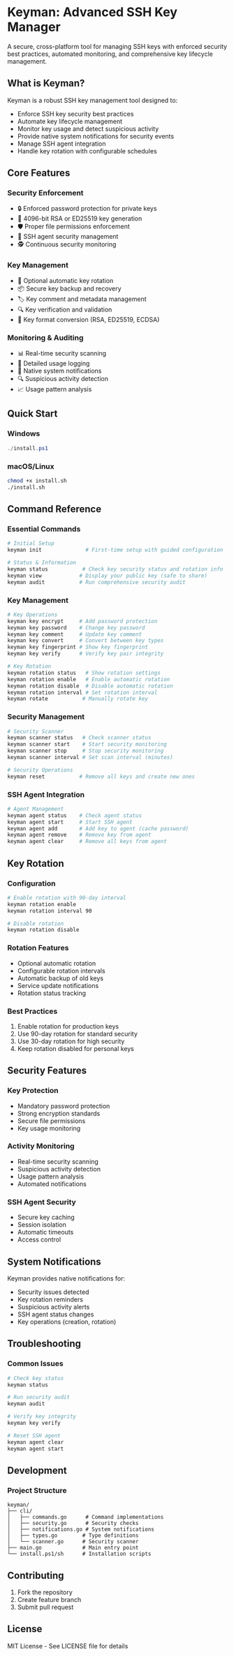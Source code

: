 # Keyman: Advanced SSH Key Manager

A secure, cross-platform tool for managing SSH keys with enforced security best practices, automated monitoring, and comprehensive key lifecycle management.

## What is Keyman?

Keyman is a robust SSH key management tool designed to:
- Enforce SSH key security best practices
- Automate key lifecycle management
- Monitor key usage and detect suspicious activity
- Provide native system notifications for security events
- Manage SSH agent integration
- Handle key rotation with configurable schedules

## Core Features

### Security Enforcement
- 🔒 Enforced password protection for private keys
- 🔑 4096-bit RSA or ED25519 key generation
- 🛡️ Proper file permissions enforcement
- 🔐 SSH agent security management
- 🕵️ Continuous security monitoring

### Key Management
- 🔄 Optional automatic key rotation
- 📦 Secure key backup and recovery
- 🏷️ Key comment and metadata management
- 🔍 Key verification and validation
- 🔀 Key format conversion (RSA, ED25519, ECDSA)

### Monitoring & Auditing
- 📊 Real-time security scanning
- 📝 Detailed usage logging
- 🚨 Native system notifications
- 🔍 Suspicious activity detection
- 📈 Usage pattern analysis

## Quick Start

### Windows
```powershell
./install.ps1
```

### macOS/Linux
```bash
chmod +x install.sh
./install.sh
```

## Command Reference

### Essential Commands
```bash
# Initial Setup
keyman init              # First-time setup with guided configuration

# Status & Information
keyman status           # Check key security status and rotation info
keyman view            # Display your public key (safe to share)
keyman audit           # Run comprehensive security audit
```

### Key Management
```bash
# Key Operations
keyman key encrypt     # Add password protection
keyman key password    # Change key password
keyman key comment     # Update key comment
keyman key convert     # Convert between key types
keyman key fingerprint # Show key fingerprint
keyman key verify      # Verify key pair integrity

# Key Rotation
keyman rotation status   # Show rotation settings
keyman rotation enable   # Enable automatic rotation
keyman rotation disable  # Disable automatic rotation
keyman rotation interval # Set rotation interval
keyman rotate           # Manually rotate key
```

### Security Management
```bash
# Security Scanner
keyman scanner status   # Check scanner status
keyman scanner start    # Start security monitoring
keyman scanner stop     # Stop security monitoring
keyman scanner interval # Set scan interval (minutes)

# Security Operations
keyman reset           # Remove all keys and create new ones
```

### SSH Agent Integration
```bash
# Agent Management
keyman agent status    # Check agent status
keyman agent start     # Start SSH agent
keyman agent add       # Add key to agent (cache password)
keyman agent remove    # Remove key from agent
keyman agent clear     # Remove all keys from agent
```

## Key Rotation

### Configuration
```bash
# Enable rotation with 90-day interval
keyman rotation enable
keyman rotation interval 90

# Disable rotation
keyman rotation disable
```

### Rotation Features
- Optional automatic rotation
- Configurable rotation intervals
- Automatic backup of old keys
- Service update notifications
- Rotation status tracking

### Best Practices
1. Enable rotation for production keys
2. Use 90-day rotation for standard security
3. Use 30-day rotation for high security
4. Keep rotation disabled for personal keys

## Security Features

### Key Protection
- Mandatory password protection
- Strong encryption standards
- Secure file permissions
- Key usage monitoring

### Activity Monitoring
- Real-time security scanning
- Suspicious activity detection
- Usage pattern analysis
- Automated notifications

### SSH Agent Security
- Secure key caching
- Session isolation
- Automatic timeouts
- Access control

## System Notifications

Keyman provides native notifications for:
- Security issues detected
- Key rotation reminders
- Suspicious activity alerts
- SSH agent status changes
- Key operations (creation, rotation)

## Troubleshooting

### Common Issues
```bash
# Check key status
keyman status

# Run security audit
keyman audit

# Verify key integrity
keyman key verify

# Reset SSH agent
keyman agent clear
keyman agent start
```

## Development

### Project Structure
```
keyman/
├── cli/
│   ├── commands.go      # Command implementations
│   ├── security.go      # Security checks
│   ├── notifications.go # System notifications
│   ├── types.go        # Type definitions
│   └── scanner.go      # Security scanner
├── main.go             # Main entry point
└── install.ps1/sh      # Installation scripts
```

## Contributing

1. Fork the repository
2. Create feature branch
3. Submit pull request

## License

MIT License - See LICENSE file for details
